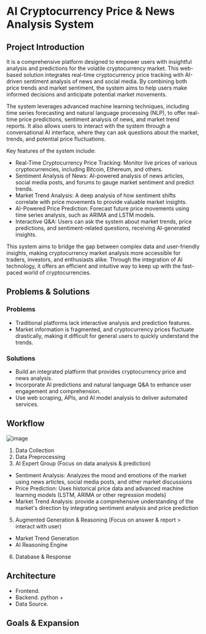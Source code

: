 # AI Cryptocurrency Price & News Analysis System
## Project Introduction
It is a comprehensive platform designed to empower users with insightful analysis and predictions for the volatile cryptocurrency market. This web-based solution integrates real-time cryptocurrency price tracking with AI-driven sentiment analysis of news and social media. By combining both price trends and market sentiment, the system aims to help users make informed decisions and anticipate potential market movements.

The system leverages advanced machine learning techniques, including time series forecasting and natural language processing (NLP), to offer real-time price predictions, sentiment analysis of news, and market trend reports. It also allows users to interact with the system through a conversational AI interface, where they can ask questions about the market, trends, and potential price fluctuations.

Key features of the system include:

  - Real-Time Cryptocurrency Price Tracking: Monitor live prices of various cryptocurrencies, including Bitcoin, Ethereum, and others.
  - Sentiment Analysis of News: AI-powered analysis of news articles, social media posts, and forums to gauge market sentiment and predict trends.
  - Market Trend Analysis: A deep analysis of how sentiment shifts correlate with price movements to provide valuable market insights.
  - AI-Powered Price Prediction: Forecast future price movements using time series analysis, such as ARIMA and LSTM models.
  - Interactive Q&A: Users can ask the system about market trends, price predictions, and sentiment-related questions, receiving AI-generated insights.

This system aims to bridge the gap between complex data and user-friendly insights, making cryptocurrency market analysis more accessible for traders, investors, and enthusiasts alike. Through the integration of AI technology, it offers an efficient and intuitive way to keep up with the fast-paced world of cryptocurrencies.

## Problems & Solutions
### Problems
- Traditional platforms lack interactive analysis and prediction features.
- Market information is fragmented, and cryptocurrency prices fluctuate drastically, making it difficult for general users to quickly understand the trends.
### Solutions
- Build an integrated platform that provides cryptocurrency price and news analysis.
- Incorporate AI predictions and natural language Q&A to enhance user engagement and comprehension.
- Use web scraping, APIs, and AI model analysis to deliver automated services.
## Workflow
![image](https://github.com/user-attachments/assets/0f929a04-3c95-42e7-8f39-b57ccfe1bb72)
1. Data Collection
2. Data Preprocessing
3. AI Expert Group (Focus on data analysis & prediction)
  - Sentiment Analysis: Analyzes the mood and emotions of the market using news articles, social media posts, and other market discussions
  - Price Prediction: Uses historical price data and advanced machine learning models (LSTM, ARIMA or other regression models)
  - Market Trend Analysis: provide a comprehensive understanding of the market's direction by integrating sentiment analysis and price prediction
5. Augmented Generation & Reasoning (Focus on answer & report > interact with user) 
  - Market Trend Generation
  - AI Reasoning Engine
6. Database & Response
## Architecture
- Frontend. 
- Backend. python +
- Data Source. 
## Goals & Expansion

